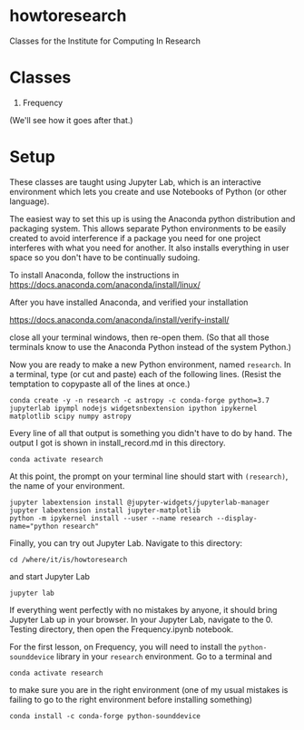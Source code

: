 # howtoresearch
Classes for the Institute for Computing In Research

# Classes

1. Frequency

(We'll see how it goes after that.)

# Setup

These classes are taught using Jupyter Lab, which is an interactive environment
which lets you create and use Notebooks of Python (or other language).

The easiest way to set this up is using the Anaconda python distribution and packaging system.
This allows separate Python environments to be easily created to avoid interference if a package you need for one project interferes with what you need for another.
It also installs everything in user space so you don't have to be continually sudoing.

To install Anaconda, follow the instructions in\
https://docs.anaconda.com/anaconda/install/linux/

After you have installed Anaconda, and verified your installation

https://docs.anaconda.com/anaconda/install/verify-install/

close all your terminal windows, then re-open them.
(So that all those terminals know to use the Anaconda Python instead of the system Python.)


Now you are ready to make a new Python environment, named `research`.
In a terminal, type (or cut and paste) each of the following lines.
(Resist the temptation to copypaste all of the lines at once.)



```
conda create -y -n research -c astropy -c conda-forge python=3.7 jupyterlab ipympl nodejs widgetsnbextension ipython ipykernel matplotlib scipy numpy astropy
```
Every line of all that output is something you didn't have to do by hand.
The output I got is shown in install_record.md in this directory.
```
conda activate research
```
At this point, the prompt on your terminal line should start with `(research)`, the name of your environment.
```
jupyter labextension install @jupyter-widgets/jupyterlab-manager
jupyter labextension install jupyter-matplotlib
python -m ipykernel install --user --name research --display-name="python research"
```

Finally, you can try out Jupyter Lab.  Navigate to this directory:
```
cd /where/it/is/howtoresearch
```
and start Jupyter Lab
```
jupyter lab
```

If everything went perfectly with no mistakes by anyone, it should bring Jupyter Lab up in your browser.
In your Jupyter Lab, navigate to the 0. Testing directory, then open the Frequency.ipynb notebook.

For the first lesson, on Frequency, you will need to install 
the `python-sounddevice` library in your `research` environment.
Go to a terminal and
```
conda activate research
```
to make sure you are in the right environment (one of my usual mistakes is 
failing to go to the right environment before installing something)
```
conda install -c conda-forge python-sounddevice
```
